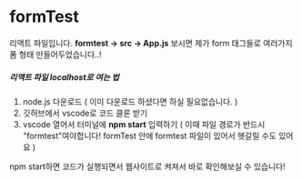 # formTest

리액트 파일입니다. 
**formtest -> src -> App.js** 보시면 제가 form 태그들로
여러가지 폼 형태 만들어두었습니다..!


##### 리액트 파일 localhost로 여는 법
1. node.js 다운로드 ( 이미 다운로드 하셨다면 하실 필요없습니다. )
2. 깃허브에서 vscode로 코드 클론 받기
3. vscode 열어서 터미널에 **npm start** 입력하기
( 이때 파일 경로가 반드시 "formtest"여야합니다!
formTest 안에 formtest 파일이 있어서 헷갈릴 수도 있어요 )

npm start하면 코드가 실행되면서 웹사이트로 켜져서 바로 확인해보실 수 있습니다!


